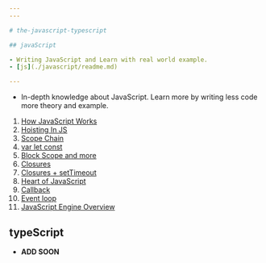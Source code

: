 ```yaml
---
---

# the-javascript-typescript

## javaScript

- Writing JavaScript and Learn with real world example.
- [js](./javascript/readme.md)

---
```


- In-depth knowledge about JavaScript. Learn more by writing less code more theory and example.

1. [How JavaScript Works](./Namaste-JavaScript/01-How-JavaScript-Works/readme.md)
2. [Hoisting In JS](./Namaste-JavaScript/02-Hoisting-In-JS/readme.md)
3. [Scope Chain](./Namaste-JavaScript/05-pure-basics-of-js/01-scope-chain-more.md)
4. [var let const](./Namaste-JavaScript/05-pure-basics-of-js/02-var-let-const.md)
5. [Block Scope and more](./Namaste-JavaScript/05-pure-basics-of-js/03-block-scopes-shadow.md)
6. [Closures](./Namaste-JavaScript/05-pure-basics-of-js/04-closures.md)
7. [Closures + setTimeout](./Namaste-JavaScript/05-pure-basics-of-js/05-closures_and_setTimeout.md)
8. [Heart of JavaScript](./Namaste-JavaScript/05-pure-basics-of-js/06-heart-of-js-function.md)
9. [Callback](./Namaste-JavaScript/05-pure-basics-of-js/07-call-back-functions.md)
10. [Event loop](./Namaste-JavaScript/05-pure-basics-of-js/08-event-loop.md)
11. [JavaScript Engine Overview](./Namaste-JavaScript/05-pure-basics-of-js/09-JS-Engine-overview.md)

## typeScript

- **ADD SOON**

